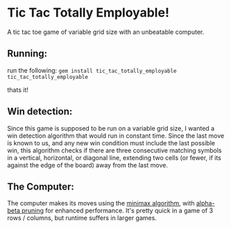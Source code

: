 # Tic Tac Totally Employable!

A tic tac toe game of variable grid size with an unbeatable computer.

## Running: 
run the following:
`gem install tic_tac_totally_employable`
`tic_tac_totally_employable`

thats it!

## Win detection:
Since this game is supposed to be run on a variable grid size, I wanted a win detection algorithm that would run in constant time. Since the last move is known to us, and any new win condition must include the last possible win, this algorithm checks if there are three consecutive matching symbols in a vertical, horizontal, or diagonal line, extending two cells (or fewer, if its against the edge of the board) away from the last move.

## The Computer:
The computer makes its moves using the [minimax algorithm](https://en.wikipedia.org/wiki/Minimax), with [alpha-beta pruning](https://en.wikipedia.org/wiki/Alpha%E2%80%93beta_pruning) for enhanced performance. It's pretty quick in a game of 3 rows / columns, but runtime suffers in larger games.
